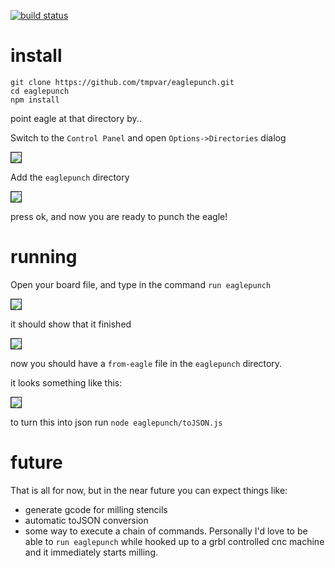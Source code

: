 [![build status](https://secure.travis-ci.org/tmpvar/eaglepunch.png)](http://travis-ci.org/tmpvar/eaglepunch)
# install

    git clone https://github.com/tmpvar/eaglepunch.git
    cd eaglepunch
    npm install

point eagle at that directory by..

Switch to the `Control Panel` and open `Options->Directories` dialog

<img src="http://imgur.com/H1Ypw.png" border = "1"/>

Add the `eaglepunch` directory

<img src="http://imgur.com/ITliX.png" border = "1"/>

press ok, and now you are ready to punch the eagle!

# running

Open your board file, and type in the command `run eaglepunch`

<img src="http://imgur.com/UMEG5.png" border="1" />

it should show that it finished

<img src="http://imgur.com/xZdvZ.png" border="1" />

now you should have a `from-eagle` file in the `eaglepunch` directory.

it looks something like this:

<img src="http://imgur.com/oo9O2.png" border="1" />

to turn this into json run `node eaglepunch/toJSON.js`

# future


That is all for now, but in the near future you can expect things like:

 * generate gcode for milling stencils
 * automatic toJSON conversion
 * some way to execute a chain of commands.  Personally I'd love to be able to `run eaglepunch` while hooked up to a grbl controlled cnc machine and it immediately starts milling.
